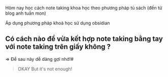 

Hôm nay học cách note taking khoa học theo phương pháp tủ sách (đến từ blog anh tuấn mon)

Áp dụng phương pháp khoá học sử dụng obsidian

## Có cách nào để vừa kết hợp note taking bằng tay với note taking trên giấy không ?
=> Để sau này dễ dàng gợi nhớ!#


> OKAY But it's not enough!

